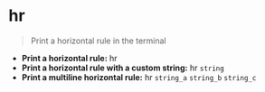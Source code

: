 # hr
> Print a horizontal rule in the terminal
- **Print a horizontal rule:**
hr
- **Print a horizontal rule with a custom string:**
hr `string`
- **Print a multiline horizontal rule:**
hr `string_a` `string_b` `string_c`
